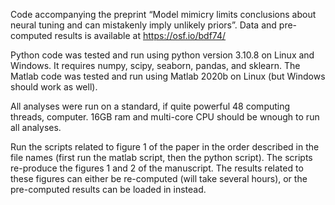 Code accompanying the preprint “Model mimicry limits conclusions about neural tuning and can mistakenly imply unlikely priors”.
Data and pre-computed results is available at https://osf.io/bdf74/

Python code was tested and run using python version 3.10.8 on Linux and Windows. It requires numpy, scipy, seaborn, pandas, and sklearn.
The Matlab code was tested and run using Matlab 2020b on Linux (but Windows should work as well).

All analyses were run on a standard, if quite powerful 48 computing threads, computer. 16GB ram and multi-core CPU should be wnough to run all analyses.

Run the scripts related to figure 1 of the paper in the order described in the file names (first run the matlab script, then the python script). 
The scripts re-produce the figures 1 and 2 of the manuscript. The results related to these figures can either be re-computed (will take several hours), or the pre-computed results can be loaded in instead.
